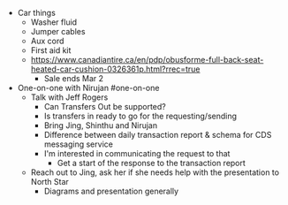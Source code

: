 - Car things
	- Washer fluid
	- Jumper cables
	- Aux cord
	- First aid kit
	- https://www.canadiantire.ca/en/pdp/obusforme-full-back-seat-heated-car-cushion-0326361p.html?rrec=true
		- Sale ends Mar 2
- One-on-one with Nirujan #one-on-one
	- Talk with Jeff Rogers
		- Can Transfers Out be supported?
		- Is transfers in ready to go for the requesting/sending
		- Bring Jing, Shinthu and Nirujan
		- Difference between daily transaction report & schema for CDS messaging service
		- I'm interested in communicating the request to that
			- Get a start of the response to the transaction report
	- Reach out to Jing, ask her if she needs help with the presentation to North Star
		- Diagrams and presentation generally